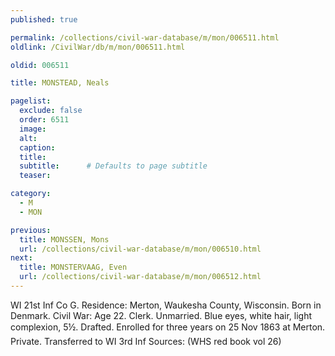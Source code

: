 ```yaml
---
published: true

permalink: /collections/civil-war-database/m/mon/006511.html
oldlink: /CivilWar/db/m/mon/006511.html

oldid: 006511

title: MONSTEAD, Neals

pagelist:
  exclude: false
  order: 6511
  image: 
  alt:
  caption:
  title:
  subtitle:      # Defaults to page subtitle
  teaser:

category: 
  - M 
  - MON

previous:
  title: MONSSEN, Mons
  url: /collections/civil-war-database/m/mon/006510.html  
next:
  title: MONSTERVAAG, Even
  url: /collections/civil-war-database/m/mon/006512.html   
---
```

WI 21st Inf Co G. Residence: Merton, Waukesha County, Wisconsin. Born in Denmark. Civil War: Age 22. Clerk. Unmarried. Blue eyes, white hair, light complexion, 5&#146;&frac12;&#148;. Drafted. Enrolled for three years on 25 Nov 1863 at Merton. Private. Transferred to WI 3rd Inf Sources: (WHS red book vol 26)